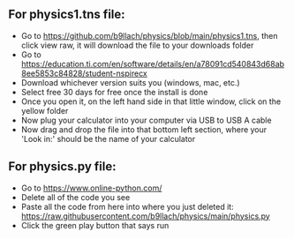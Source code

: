## For physics1.tns file:
* Go to https://github.com/b9llach/physics/blob/main/physics1.tns, then click view raw, it will download the file to your downloads folder
* Go to https://education.ti.com/en/software/details/en/a78091cd540843d68ab8ee5853c84828/student-nspirecx
* Download whichever version suits you (windows, mac, etc.)
* Select free 30 days for free once the install is done
* Once you open it, on the left hand side in that little window, click on the yellow folder
* Now plug your calculator into your computer via USB to USB A cable
* Now drag and drop the file into that bottom left section, where your 'Look in:' should be the name of your calculator

## For physics.py file:
* Go to https://www.online-python.com/
* Delete all of the code you see
* Paste all the code from here into where you just deleted it: https://raw.githubusercontent.com/b9llach/physics/main/physics.py
* Click the green play button that says run
